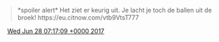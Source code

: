 > \*spoiler alert\* Het ziet er keurig uit\. Je lacht je toch de ballen uit de broek\! https://eu\.citnow\.com/vtb9VtsT777

<img src="../../media/tweet.ico" width="12" /> [Wed Jun 28 07:17:09 +0000 2017](https://twitter.com/DromerDenker/status/879961853681688576)